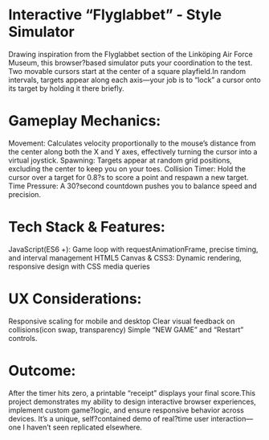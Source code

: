 # Interactive “Flyglabbet” - Style Simulator
Drawing inspiration from the Flyglabbet section of the Linköping Air Force Museum, this browser?based simulator puts your coordination to the test.
Two movable cursors start at the center of a square playfield.In random intervals, targets appear along each axis—your job is to “lock” a cursor onto its target by holding it there briefly.
# Gameplay Mechanics:
Movement: Calculates velocity proportionally to the mouse’s distance from the center along both the X and Y axes, effectively turning the cursor into a virtual joystick.
Spawning: Targets appear at random grid positions, excluding the center to keep you on your toes.
Collision Timer: Hold the cursor over a target for 0.8?s to score a point and respawn a new target.
Time Pressure: A 30?second countdown pushes you to balance speed and precision.
# Tech Stack & Features:
JavaScript(ES6 +): Game loop with requestAnimationFrame, precise timing, and interval management
HTML5 Canvas & CSS3: Dynamic rendering, responsive design with CSS media queries
# UX Considerations:
Responsive scaling for mobile and desktop
Clear visual feedback on collisions(icon swap, transparency)
Simple “NEW GAME” and “Restart” controls.
# Outcome: 
After the timer hits zero, a printable “receipt” displays your final score.This project demonstrates my ability to design interactive browser experiences,
implement custom game?logic, and ensure responsive behavior across devices. It’s a unique, self?contained demo of real?time user interaction—one I haven’t seen replicated elsewhere.
